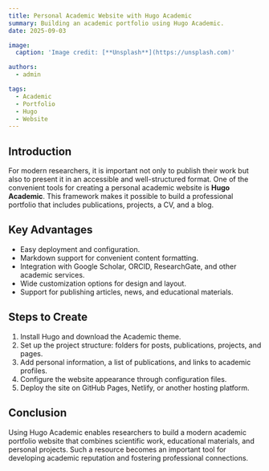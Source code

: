 ```yaml
---
title: Personal Academic Website with Hugo Academic
summary: Building an academic portfolio using Hugo Academic.
date: 2025-09-03

image:
  caption: 'Image credit: [**Unsplash**](https://unsplash.com)'

authors:
  - admin

tags:
  - Academic
  - Portfolio
  - Hugo
  - Website
---
```


## Introduction  

For modern researchers, it is important not only to publish their work but also to present it in an accessible and well-structured format. One of the convenient tools for creating a personal academic website is **Hugo Academic**. This framework makes it possible to build a professional portfolio that includes publications, projects, a CV, and a blog.  

## Key Advantages  

- Easy deployment and configuration.  
- Markdown support for convenient content formatting.  
- Integration with Google Scholar, ORCID, ResearchGate, and other academic services.  
- Wide customization options for design and layout.  
- Support for publishing articles, news, and educational materials.  

## Steps to Create  

1. Install Hugo and download the Academic theme.  
2. Set up the project structure: folders for posts, publications, projects, and pages.  
3. Add personal information, a list of publications, and links to academic profiles.  
4. Configure the website appearance through configuration files.  
5. Deploy the site on GitHub Pages, Netlify, or another hosting platform.  

## Conclusion  

Using Hugo Academic enables researchers to build a modern academic portfolio website that combines scientific work, educational materials, and personal projects. Such a resource becomes an important tool for developing academic reputation and fostering professional connections.  


